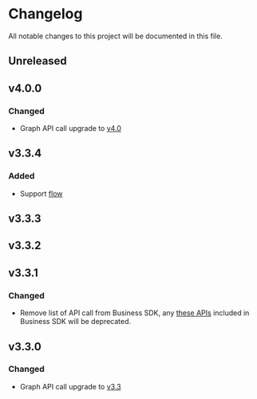 # Changelog

All notable changes to this project will be documented in this file.


## Unreleased

## v4.0.0
### Changed
- Graph API call upgrade to [v4.0](https://developers.facebook.com/docs/graph-api/changelog/version4.0)

## v3.3.4
### Added
- Support [flow](https://flow.org/)

## v3.3.3

## v3.3.2

## v3.3.1
### Changed
- Remove list of API call from Business SDK, any [these APIs](https://developers.facebook.com/docs/graph-api/changelog/4-30-2019-endpoint-deprecations) included in Business SDK will be deprecated.   

## v3.3.0
### Changed
- Graph API call upgrade to [v3.3](https://developers.facebook.com/docs/graph-api/changelog/version3.3)

